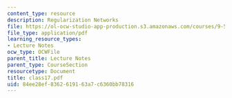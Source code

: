 ```yaml
---
content_type: resource
description: Regularization Networks
file: https://ol-ocw-studio-app-production.s3.amazonaws.com/courses/9-520-statistical-learning-theory-and-applications-spring-2003/84ee28ef8362619163a7c6360bb78316_class17.pdf
file_type: application/pdf
learning_resource_types:
- Lecture Notes
ocw_type: OCWFile
parent_title: Lecture Notes
parent_type: CourseSection
resourcetype: Document
title: class17.pdf
uid: 84ee28ef-8362-6191-63a7-c6360bb78316
---
```

